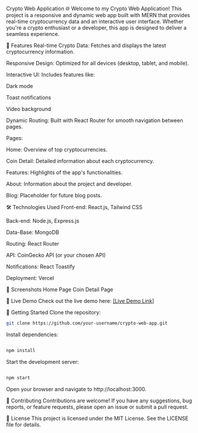 Crypto Web Application 🌐
Welcome to my Crypto Web Application! This project is a responsive and dynamic web app built with MERN that provides real-time cryptocurrency data and an interactive user interface. Whether you're a crypto enthusiast or a developer, this app is designed to deliver a seamless experience.

🚀 Features
Real-time Crypto Data: Fetches and displays the latest cryptocurrency information.

Responsive Design: Optimized for all devices (desktop, tablet, and mobile).

Interactive UI: Includes features like:

Dark mode

Toast notifications

Video background

Dynamic Routing: Built with React Router for smooth navigation between pages.

Pages:

Home: Overview of top cryptocurrencies.

Coin Detail: Detailed information about each cryptocurrency.

Features: Highlights of the app's functionalities.

About: Information about the project and developer.

Blog: Placeholder for future blog posts.

🛠️ Technologies Used
Front-end: React.js, Tailwind CSS

Back-end: Node.js, Express.js

Data-Base: MongoDB

Routing: React Router

API: CoinGecko API (or your chosen API)

Notifications: React Toastify

Deployment: Vercel 

📸 Screenshots
Home Page
Coin Detail Page

🔗 Live Demo
Check out the live demo here: [[Live Demo Link]](https://pa-crypto.vercel.app/)

🚀 Getting Started
Clone the repository:

```bash
git clone https://github.com/your-username/crypto-web-app.git
```
Install dependencies:

```bash

npm install
```
Start the development server:

```bash

npm start
```
Open your browser and navigate to http://localhost:3000.

🤝 Contributing
Contributions are welcome! If you have any suggestions, bug reports, or feature requests, please open an issue or submit a pull request.

📄 License
This project is licensed under the MIT License. See the LICENSE file for details.
